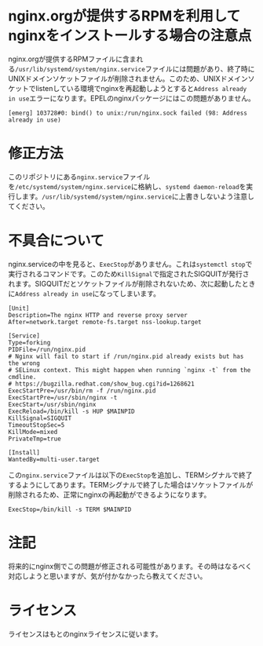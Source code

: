 # nginx.orgが提供するRPMを利用してnginxをインストールする場合の注意点
nginx.orgが提供するRPMファイルに含まれる`/usr/lib/systemd/system/nginx.service`ファイルには問題があり、終了時にUNIXドメインソケットファイルが削除されません。このため、UNIXドメインソケットでlistenしている環境でnginxを再起動しようとすると`Address already in use`エラーになります。EPELのnginxパッケージにはこの問題がありません。

```
[emerg] 103728#0: bind() to unix:/run/nginx.sock failed (98: Address already in use)
```

# 修正方法
このリポジトリにある`nginx.service`ファイルを`/etc/systemd/system/nginx.service`に格納し、`systemd daemon-reload`を実行します。`/usr/lib/systemd/system/nginx.service`に上書きしないよう注意してください。

# 不具合について
nginx.serviceの中を見ると、`ExecStop`がありません。これは`systemctl stop`で実行されるコマンドです。このため`KillSignal`で指定されたSIGQUITが発行されます。SIGQUITだとソケットファイルが削除されないため、次に起動したときに`Address already in use`になってしまいます。
```
[Unit]
Description=The nginx HTTP and reverse proxy server
After=network.target remote-fs.target nss-lookup.target

[Service]
Type=forking
PIDFile=/run/nginx.pid
# Nginx will fail to start if /run/nginx.pid already exists but has the wrong
# SELinux context. This might happen when running `nginx -t` from the cmdline.
# https://bugzilla.redhat.com/show_bug.cgi?id=1268621
ExecStartPre=/usr/bin/rm -f /run/nginx.pid
ExecStartPre=/usr/sbin/nginx -t
ExecStart=/usr/sbin/nginx
ExecReload=/bin/kill -s HUP $MAINPID
KillSignal=SIGQUIT
TimeoutStopSec=5
KillMode=mixed
PrivateTmp=true

[Install]
WantedBy=multi-user.target
```

この`nginx.service`ファイルは以下の`ExecStop`を追加し、TERMシグナルで終了するようにしてあります。TERMシグナルで終了した場合はソケットファイルが削除されるため、正常にnginxの再起動ができるようになります。
```
ExecStop=/bin/kill -s TERM $MAINPID
```

# 注記
将来的にnginx側でこの問題が修正される可能性があります。その時はなるべく対応しようと思いますが、気が付かなかったら教えてください。

# ライセンス
ライセンスはもとのnginxライセンスに従います。